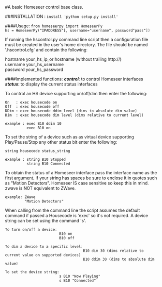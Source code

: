 #A basic Homeseer control base class.

###INSTALLATION : `install 'python setup.py install'`

####Usage:
 `from homeseerpy import HomeseerPy`  
 `hs = HomeseerPy("IPADDRESS"[, username="username", password"pass"])`  

If running the hscontrol.py command line script then a configuration file  
must be created in the user's home directory. The file should be named  
'.hscontrol.cfg' and contain the following:  

hostname your_hs_ip_or hostname (without trailing http://)  
username your_hs_username  
password your_hs_password  

####Implemented functions:
___control___: to control Homeseer interfaces  
___status___: to display the current status interfaces

To control an HS device supporting on/off/dim then enter the following:

    On   : exec housecode on
    Off  : exec housecode off
    DDim : exec housecode ddim level (dims to absolute dim value)
    Dim  : exec housecode dim level (dims relative to current level)

    example : exec B10 ddim 10
              exec B10 on

To set the string of a device such as as virtual device supporting
Play/Pause/Stop any other status bit enter the following:

    string housecode status_string

    example : string B10 Stopped
              string B10 Connected

To obtain the status of a Homeseer interface pass the interface name as the
first argument. If your string has spaces be sure to enclose it in quotes
such as "Motion Detectors". Homeseer IS case sensitive so keep this in mind.
zwave is NOT equivalent to ZWave.

    example: ZWave
             "Motion Detectors"

When calling from the command line the script assumes the default command if
passed a Housecode is 'exec' so it's not required. A device string can be set using the command 's'.

    To turn on/off a device:
                             B10 on 
                             B10 off
                             
    To dim a device to a specific level:                                    
                                        B10 dim 30 (dims relative to current value on supported devices)
                                        B10 ddim 30 (dims to absolute dim value)
                                        
    To set the device string:
                             s B10 "Now Playing"
                             s B10 "Connected"
    
